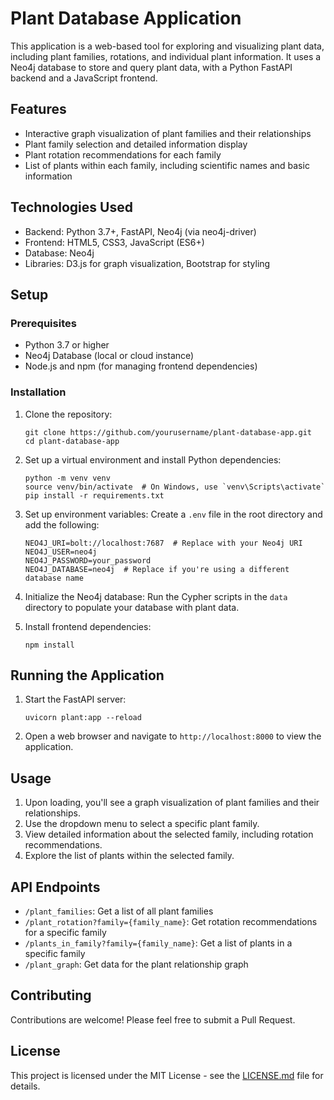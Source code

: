 # Plant Database Application

This application is a web-based tool for exploring and visualizing plant data, including plant families, rotations, and individual plant information. It uses a Neo4j database to store and query plant data, with a Python FastAPI backend and a JavaScript frontend.

## Features

- Interactive graph visualization of plant families and their relationships
- Plant family selection and detailed information display
- Plant rotation recommendations for each family
- List of plants within each family, including scientific names and basic information

## Technologies Used

- Backend: Python 3.7+, FastAPI, Neo4j (via neo4j-driver)
- Frontend: HTML5, CSS3, JavaScript (ES6+)
- Database: Neo4j
- Libraries: D3.js for graph visualization, Bootstrap for styling

## Setup

### Prerequisites

- Python 3.7 or higher
- Neo4j Database (local or cloud instance)
- Node.js and npm (for managing frontend dependencies)

### Installation

1. Clone the repository:
   ```
   git clone https://github.com/yourusername/plant-database-app.git
   cd plant-database-app
   ```

2. Set up a virtual environment and install Python dependencies:
   ```
   python -m venv venv
   source venv/bin/activate  # On Windows, use `venv\Scripts\activate`
   pip install -r requirements.txt
   ```

3. Set up environment variables:
   Create a `.env` file in the root directory and add the following:
   ```
   NEO4J_URI=bolt://localhost:7687  # Replace with your Neo4j URI
   NEO4J_USER=neo4j
   NEO4J_PASSWORD=your_password
   NEO4J_DATABASE=neo4j  # Replace if you're using a different database name
   ```

4. Initialize the Neo4j database:
   Run the Cypher scripts in the `data` directory to populate your database with plant data.

5. Install frontend dependencies:
   ```
   npm install
   ```

## Running the Application

1. Start the FastAPI server:
   ```
   uvicorn plant:app --reload
   ```

2. Open a web browser and navigate to `http://localhost:8000` to view the application.

## Usage

1. Upon loading, you'll see a graph visualization of plant families and their relationships.
2. Use the dropdown menu to select a specific plant family.
3. View detailed information about the selected family, including rotation recommendations.
4. Explore the list of plants within the selected family.

## API Endpoints

- `/plant_families`: Get a list of all plant families
- `/plant_rotation?family={family_name}`: Get rotation recommendations for a specific family
- `/plants_in_family?family={family_name}`: Get a list of plants in a specific family
- `/plant_graph`: Get data for the plant relationship graph

## Contributing

Contributions are welcome! Please feel free to submit a Pull Request.

## License

This project is licensed under the MIT License - see the [LICENSE.md](LICENSE.md) file for details.
